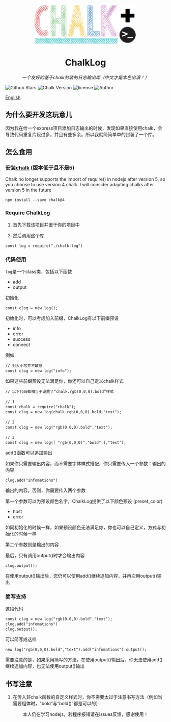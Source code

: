 <p align=center><img src="https://github.com/pcl-aacin/chalk-log/raw/main/chalk-log-pro.png" width="320px" /></p>
<h1 align="center" name="chalk-log">ChalkLog</h1>
<p align="center">
  <em>一个友好的基于chalk封装的日志输出库（中文才是本色出演！）</em>
</p>
<p align="center">
  
![Github Stars](https://img.shields.io/github/stars/pcl-aacin/chalk-log.svg)
![Chalk Version](https://img.shields.io/badge/chalk-%3C%204.1.2-lightgrey)
![license](https://img.shields.io/badge/LICENSE-GNU--3.0-brightgreen)
![Author](https://img.shields.io/badge/Author-pcl--aacin-green)
</p>

[English](README.md)

## 为什么要开发这玩意儿

因为我在给一个express项目添加日志输出的时候，发现如果直接使用chalk，会导致代码重复片段过多，并且有些多余。所以我就简简单单的封装了一个库。

## 怎么食用
### 安装[chalk](https://www.npmjs.com/package/chalk) (版本低于且不是5)
Chalk no longer supports the import of require() in nodejs after version 5, so you choose to use version 4 chalk. I will consider adapting chalks after version 5 in the future
```
npm install --save chalk@4
```

### Require ChalkLog
1) 首先下载该项目并置于你的项目中

2) 然后调用这个库
``` node
const log = require("./chalk-log")
```

### 代码使用
```log```是一个class类，包括以下函数

+ add
+ output

初始化

``` node
const clog = new log();
```

初始化时，可以考虑加入前缀，ChalkLog有以下前缀预设

+ info
+ error
+ success
+ connect

例如

``` node
// 对大小写并不敏感
const clog = new log("info");
```

如果这些前缀预设无法满足你，你还可以自己定义chalk样式

``` node
// 以下代码都相当于设置了“chalk.rgb(0,0,0).bold”样式

// 1
const chalk = require("chalk");
const clog = new log(chalk.rgb(0,0,0).bold,"text");

// 2
const clog = new log("rgb(0,0,0).bold","text");

// 3
const clog = new log([ "rgb(0,0,0)","bold" ],"text");
```

add()函数可以追加输出

如果你只需要输出内容，而不需要字体样式搭配，你只需要传入一个参数：输出的内容

``` node
clog.add("infomations")
```

输出的内容。否则，你需要传入两个参数

第一个参数可以为预设颜色名字，ChalkLog提供了以下颜色预设 (preset_color)

+ host
+ error

如同初始化的时候一样，如果预设颜色无法满足你，你也可以自己定义，方式与初始化的时候一样

第二个参数则是输出的内容

最后，只有调用output()时才会输出内容

``` node
clog.output();
```

在使用output()输出后，您仍可以使用add()继续追加内容，并再次用output()输出

### 简写支持
这段代码

``` node
const clog = new log("rgb(0,0,0).bold","text");
clog.add("infomations")
clog.output();
```

可以简写成这样

``` node
new log("rgb(0,0,0).bold","text").add("infomations").output();
```

需要注意的是，如果采用简写的方法，在使用output()输出后，你无法使用add()继续追加内容，也无法使用output()输出

## 书写注意
1) 在传入非chalk函数的自定义样式时，你不需要太过于注意书写方法（例如当需要粗体时，“bold”与“bold()”都是可以的）

<p align="center">本人仍在学习nodejs，若程序报错请在issues反馈，感谢使用！</p>
